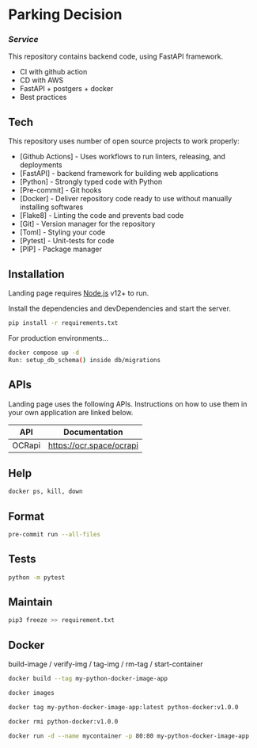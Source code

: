 # Parking Decision 
### _Service_

This repository contains backend code, using FastAPI framework.

- CI with github action
- CD with AWS
- FastAPI + postgers + docker
- Best practices

## Tech

This repository uses number of open source projects to work properly:

- [Github Actions] - Uses workflows to run linters, releasing, and deployments
- [FastAPI] - backend framework for building web applications
- [Python] - Strongly typed code with Python
- [Pre-commit] - Git hooks
- [Docker] - Deliver repository code ready to use without manually installing softwares
- [Flake8] - Linting the code and prevents bad code
- [Git] - Version manager for the repository
- [Toml] - Styling your code
- [Pytest] - Unit-tests for code
- [PIP] - Package manager

## Installation

Landing page requires [Node.js](https://nodejs.org/) v12+ to run.

Install the dependencies and devDependencies and start the server.

```sh
pip install -r requirements.txt
```

For production environments...

```sh
docker compose up -d
Run: setup_db_schema() inside db/migrations
```

## APIs

Landing page uses the following APIs.
Instructions on how to use them in your own application are linked below.

| API              | Documentation |
|------------------| ------ |
| OCRapi           | https://ocr.space/ocrapi |


## Help

```sh
docker ps, kill, down
```

## Format

```sh
pre-commit run --all-files
```

## Tests

```sh
python -m pytest
```

## Maintain

```sh
pip3 freeze >> requirement.txt
```

## Docker 
build-image / verify-img / tag-img / rm-tag / start-container

```sh
docker build --tag my-python-docker-image-app
```
```sh
docker images
```
```sh
docker tag my-python-docker-image-app:latest python-docker:v1.0.0
```
```sh
docker rmi python-docker:v1.0.0
```
```sh
docker run -d --name mycontainer -p 80:80 my-python-docker-image-app
```